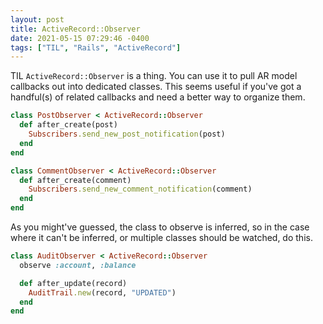 ```yaml
---
layout: post
title: ActiveRecord::Observer
date: 2021-05-15 07:29:46 -0400
tags: ["TIL", "Rails", "ActiveRecord"]
---
```


TIL `ActiveRecord::Observer` is a thing. You can use it to pull AR model callbacks out into dedicated classes. This seems useful if you've got a handful(s) of related callbacks and need a better way to organize them.

```ruby
class PostObserver < ActiveRecord::Observer
  def after_create(post)
    Subscribers.send_new_post_notification(post)
  end
end

class CommentObserver < ActiveRecord::Observer
  def after_create(comment)
    Subscribers.send_new_comment_notification(comment)
  end
end
```

As you might've guessed, the class to observe is inferred, so in the case where it can't be inferred, or multiple classes should be watched, do this.

```ruby
class AuditObserver < ActiveRecord::Observer
  observe :account, :balance

  def after_update(record)
    AuditTrail.new(record, "UPDATED")
  end
end
```

